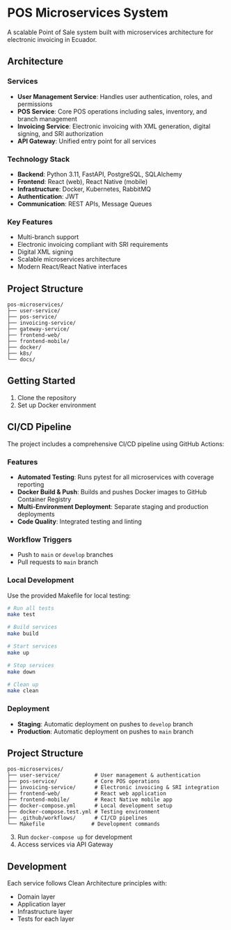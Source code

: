 # POS Microservices System

A scalable Point of Sale system built with microservices architecture for electronic invoicing in Ecuador.

## Architecture

### Services
- **User Management Service**: Handles user authentication, roles, and permissions
- **POS Service**: Core POS operations including sales, inventory, and branch management
- **Invoicing Service**: Electronic invoicing with XML generation, digital signing, and SRI authorization
- **API Gateway**: Unified entry point for all services

### Technology Stack
- **Backend**: Python 3.11, FastAPI, PostgreSQL, SQLAlchemy
- **Frontend**: React (web), React Native (mobile)
- **Infrastructure**: Docker, Kubernetes, RabbitMQ
- **Authentication**: JWT
- **Communication**: REST APIs, Message Queues

### Key Features
- Multi-branch support
- Electronic invoicing compliant with SRI requirements
- Digital XML signing
- Scalable microservices architecture
- Modern React/React Native interfaces

## Project Structure
```
pos-microservices/
├── user-service/
├── pos-service/
├── invoicing-service/
├── gateway-service/
├── frontend-web/
├── frontend-mobile/
├── docker/
├── k8s/
└── docs/
```

## Getting Started

1. Clone the repository
2. Set up Docker environment
## CI/CD Pipeline

The project includes a comprehensive CI/CD pipeline using GitHub Actions:

### Features
- **Automated Testing**: Runs pytest for all microservices with coverage reporting
- **Docker Build & Push**: Builds and pushes Docker images to GitHub Container Registry
- **Multi-Environment Deployment**: Separate staging and production deployments
- **Code Quality**: Integrated testing and linting

### Workflow Triggers
- Push to `main` or `develop` branches
- Pull requests to `main` branch

### Local Development
Use the provided Makefile for local testing:

```bash
# Run all tests
make test

# Build services
make build

# Start services
make up

# Stop services
make down

# Clean up
make clean
```

### Deployment
- **Staging**: Automatic deployment on pushes to `develop` branch
- **Production**: Automatic deployment on pushes to `main` branch

## Project Structure
```
pos-microservices/
├── user-service/           # User management & authentication
├── pos-service/            # Core POS operations
├── invoicing-service/      # Electronic invoicing & SRI integration
├── frontend-web/           # React web application
├── frontend-mobile/        # React Native mobile app
├── docker-compose.yml      # Local development setup
├── docker-compose.test.yml # Testing environment
├── .github/workflows/      # CI/CD pipelines
└── Makefile               # Development commands
```
3. Run `docker-compose up` for development
4. Access services via API Gateway

## Development

Each service follows Clean Architecture principles with:
- Domain layer
- Application layer
- Infrastructure layer
- Tests for each layer